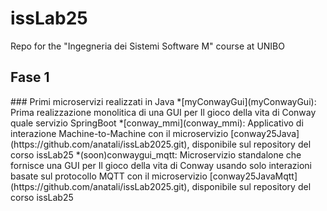 # issLab25
Repo for the "Ingegneria dei Sistemi Software M" course at UNIBO

<h2>Fase 1</h2>
### Primi microservizi realizzati in Java
*[myConwayGui](myConwayGui): Prima realizzazione monolitica di una GUI per Il gioco della vita di Conway quale servizio SpringBoot
*[conway_mmi](conway_mmi): Applicativo di interazione Machine-to-Machine con il microservizio [conway25Java](https://github.com/anatali/issLab2025.git), disponibile sul repository del corso issLab25
*(soon)conwaygui_mqtt: Microservizio standalone che fornisce una GUI per Il gioco della vita di Conway usando solo interazioni basate sul protocollo MQTT con il microservizio [conway25JavaMqtt](https://github.com/anatali/issLab2025.git), disponibile sul repository del corso issLab25